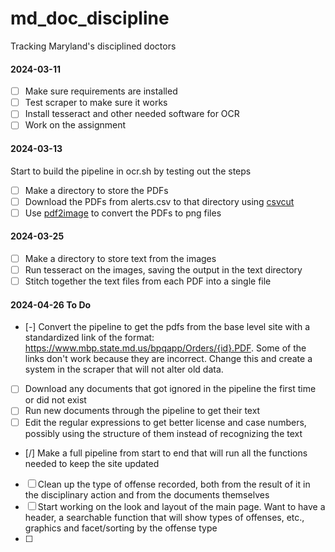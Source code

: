 # md_doc_discipline
Tracking Maryland's disciplined doctors

#### 2024-03-11

- [ ] Make sure requirements are installed
- [ ] Test scraper to make sure it works
- [ ] Install tesseract and other needed software for OCR
- [ ] Work on the assignment

#### 2024-03-13

Start to build the pipeline in ocr.sh by testing out the steps

- [ ] Make a directory to store the PDFs
- [ ] Download the PDFs from alerts.csv to that directory using [csvcut](https://csvkit.readthedocs.io/en/latest/tutorial/1_getting_started.html#csvcut-data-scalpel) 
- [ ] Use [pdf2image](https://pypi.org/project/pdf2image-cli/) to convert the PDFs to png files

#### 2024-03-25

- [ ] Make a directory to store text from the images
- [ ] Run tesseract on the images, saving the output in the text directory
- [ ] Stitch together the text files from each PDF into a single file

#### 2024-04-26 To Do

- [-] Convert the pipeline to get the pdfs from the base level site with a standardized link of the format: https://www.mbp.state.md.us/bpqapp/Orders/{id}.PDF. Some of the links don't work because they are incorrect. Change this and create a system in the scraper that will not alter old data.
- [ ] Download any documents that got ignored in the pipeline the first time or did not exist
- [ ] Run new documents through the pipeline to get their text
- [ ] Edit the regular expressions to get better license and case numbers, possibly using the structure of them instead of recognizing the text
- [/] Make a full pipeline from start to end that will run all the functions needed to keep the site updated
- [ ] Clean up the type of offense recorded, both from the result of it in the disciplinary action and from the documents themselves
- [ ] Start working on the look and layout of the main page. Want to have a header, a searchable function that will show types of offenses, etc., graphics and facet/sorting by the offense type
- [ ] 